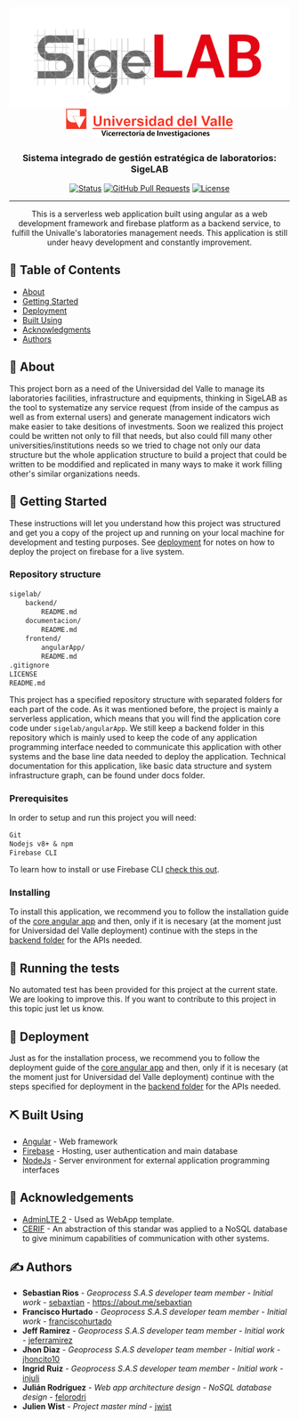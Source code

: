 <p align="center">
 <img width="auto" max-height="200px" src="./frontend/angularApp/src/assets/img/Propuesta_1_Sigelab-15.png" alt="SigeLAB Logo">
 <br>
 <img width="300px" margin-top="-20px" src="./frontend/angularApp/src/assets/img/Logo-UV-Vice.png" alt="VRIN UV Logo">
</p>


<h3 align="center">Sistema integrado de gestión estratégica de laboratorios: SigeLAB</h3>

<div align="center">

  [![Status](https://img.shields.io/badge/status-active-success.svg)](https://github.com/siglab/sigelab)
  [![GitHub Pull Requests](https://img.shields.io/github/issues-pr/kylelobo/The-Documentation-Compendium.svg)](https://github.com/siglab/sigelab/pulls)
  [![License](https://img.shields.io/badge/license-MIT-blue.svg)](LICENSE)
  <!-- [![GitHub Issues](https://img.shields.io/github/issues/kylelobo/The-Documentation-Compendium.svg)](https://github.com/siglab/sigelab/issues) -->

</div>

---

<p align="center">
  This is a serverless web application built using angular as a web development framework and firebase platform as a backend service, to fulfill the Univalle's laboratories management needs. This application is still under heavy development and constantly improvement.
    <br>
</p>

## 📝 Table of Contents
- [About](#about)
- [Getting Started](#getting_started)
- [Deployment](#deployment)
- [Built Using](#built_using)
- [Acknowledgments](#acknowledgement)
- [Authors](#authors)

## 🧐 About <a name = "about"></a>
This project born as a need of the Universidad del Valle to manage its laboratories facilities, infrastructure and equipments, thinking in SigeLAB as the tool to systematize any service request (from inside of the campus as well as from external users) and generate
management indicators wich make easier to take desitions of investments. Soon we realized this project could be written not only to fill that needs, but also could fill many other universities/institutions needs so we tried to chage not only our data structure but the whole application structure to build a project that could be written to be moddified and replicated in many ways to make it work filling other's similar organizations needs.

## 🏁 Getting Started <a name = "getting_started"></a>
These instructions will let you understand how this project was structured and get you a copy of the project up and running on your local machine for development and testing purposes. See [deployment](#deployment) for notes on how to deploy the project on firebase for a live system.

### Repository structure
    sigelab/
        backend/
            README.md
        documentacion/
            README.md
        frontend/
            angularApp/
            README.md
    .gitignore
    LICENSE
    README.md

This project has a specified repository structure with separated folders for each part of the code. As it was mentioned before, the project is mainly a serverless application, which means that you will find the application core code under ```sigelab/angularApp```. We still keep a backend folder in this repository which is mainly used to keep the code of any application programming interface needed to communicate this application with other systems and the base line data needed to deploy the application. Technical documentation for this application, like basic data structure and system infrastructure graph, can be found under docs folder.

### Prerequisites
In order to setup and run this project you will need:

```
Git
Nodejs v8+ & npm
Firebase CLI
```
To learn how to install or use Firebase CLI [check this out](https://firebase.google.com/docs/cli/?hl=en-419).

### Installing
To install this application, we recommend you to follow the installation guide of the [core angular app](./frontend/README.md) and then, only if it is necesary (at the moment just for Universidad del Valle deployment) continue with the steps in the [backend folder](./frontend/README.md) for the APIs needed.

## 🔧 Running the tests <a name = "tests"></a>
No automated test has been provided for this project at the current state. We are looking to improve this. If you want to contribute to this project in this topic just let us know.

## 🚀 Deployment <a name = "deployment"></a>
Just as for the installation process, we recommend you to follow the deployment guide of the [core angular app](./frontend/README.md) and then, only if it is necesary (at the moment just for Universidad del Valle deployment) continue with the steps specified for deployment in the [backend folder](./frontend/README.md) for the APIs needed.

## ⛏️ Built Using <a name = "built_using"></a>
- [Angular](https://www.angular.io/) - Web framework
- [Firebase](https://firebase.google.com/) - Hosting, user authentication and main database
- [NodeJs](https://nodejs.org/en/) - Server environment for external application programming interfaces

## 🎉 Acknowledgements <a name = "acknowledgement"></a>
- [AdminLTE 2](https://adminlte.io) - Used as WebApp template.
- [CERIF](www.eurocris.org) - An abstraction of this standar was applied to a NoSQL database to give minimum capabilities of communication with other systems.

## ✍️ Authors <a name = "authors"></a>
* **Sebastian Rios** - *Geoprocess S.A.S developer team member* - *Initial work* - [sebaxtian](https://github.com/sebaxtian) - https://about.me/sebaxtian
* **Francisco Hurtado** - *Geoprocess S.A.S developer team member* - *Initial work* - [franciscohurtado](https://github.com/franciscohurtado)
* **Jeff Ramirez** - *Geoprocess S.A.S developer team member* - *Initial work* - [jeferramirez](https://github.com/jeferramirez)
* **Jhon Diaz** - *Geoprocess S.A.S developer team member* - *Initial work* - [jhoncito10](https://github.com/jhoncito10)
* **Ingrid Ruiz** - *Geoprocess S.A.S developer team member* - *Initial work* - [injuli](https://github.com/injuli)
* **Julián Rodríguez** - *Web app architecture design - NoSQL database design*    - [felorodri](https://github.com/felorodri)
* **Julien Wist** - *Project master mind* - [jwist](https://github.com/jwist)


